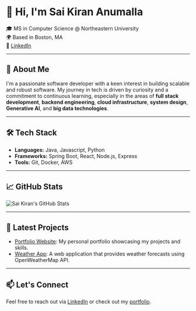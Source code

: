 # 👋 Hi, I'm Sai Kiran Anumalla

🎓 MS in Computer Science @ Northeastern University  
🌍 Based in Boston, MA  
🔗 [LinkedIn](https://www.linkedin.com/in/saikirananumalla)

---

## 🧠 About Me

I'm a passionate software developer with a keen interest in building scalable and robust software. My journey in tech is driven by curiosity and a commitment to continuous learning, especially in the areas of **full stack development**, **backend engineering**, **cloud infrastructure**, **system design**, **Generative AI**, and **big data technologies**.

---

## 🛠️ Tech Stack

- **Languages:** Java, Javascript, Python
- **Frameworks:** Spring Boot, React, Node.js, Express
- **Tools:** Git, Docker, AWS

---

## 📈 GitHub Stats

![Sai Kiran's GitHub Stats](https://github-readme-stats.vercel.app/api?username=saikirananumalla&show_icons=true&theme=radical)

---

## 📝 Latest Projects

- [Portfolio Website](https://github.com/saikirananumalla/Portfolio): My personal portfolio showcasing my projects and skills.
- [Weather App](https://github.com/saikirananumalla/Weather-App): A web application that provides weather forecasts using OpenWeatherMap API.

---

## 📫 Let's Connect

Feel free to reach out via [LinkedIn](https://www.linkedin.com/in/saikirananumalla) or check out my [portfolio](https://saikirananumalla.com).

